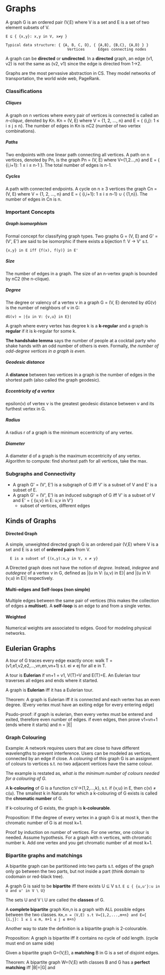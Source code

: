 # Graphs
A graph G is an ordered pair (V,E) where V is a set and E is a set of two element subsets of V.
```
E ⊆ { {x,y}: x,y in V, x≠y }

Typical data structure: { {A, B, C, D}, { {A,B}, {B,C}, {A,D} } }
                            Vertices      Edges connecting nodes
```

A graph can be **directed** or **undirected**. In a **directed** graph, an edge (v1, v2) is not the same as (v2, v1) since the edge is directed from 1->2.

Graphs are the most pervasive abstraction in CS. They model networks of transportation, the world wide web, PageRank.

### Classifications
##### Cliques
A graph on n vertices where every pair of vertices is connected is called an *n-clique*, denoted by Kn. Kn = (V, E) where V = {1, 2, ..., n} and E = { {i,j}: 1 ≤ i ≤ j ≤ n}. The number of edges in Kn is nC2 (number of two vertex combinations).
##### Paths
Two endpoints with one linear path connecting all vertices. A path on n vertices, denoted by Pn, is the graph Pn = (V, E) where V={1,2...,n} and E = { {i,i+1}: 1 ≤ i ≤ n-1 }. The total number of edges is n-1.
##### Cycles
A path with connected endpoints. A cycle on n ≥ 3 vertices the graph Cn = (V, E) where V = {1, 2, ..., n} and E = { {i,i+1}: 1 ≤ i ≤ n-1} ∪ { {1,n}}. The number of edges in Cn is n.

### Important Concepts
##### Graph isomorphism
Formal concept for classifying graph types. Two graphs G = (V, E) and G' = (V', E') are said to be isomorphic if there exists a bijection f: V -> V' s.t.
  ```
  {x,y} in E iff {f(x), f(y)} in E'
  ```
##### Size
The number of edges in a graph. The size of an n-vertex graph is bounded by nC2 (the n-clique).

##### Degree
The degree or valency of a vertex v in a graph G = (V, E) denoted by dG(v) is the number of neighbors of v in G:
  ```
  dG(v) = |{u in V: {v,u} in E}|
  ```
A graph where every vertex has degree k is a **k-regular** and a graph is **regular** if it is k-regular for some k.

**The handshake lemma** says the number of people at a cocktail party who shake hands with an odd number of others is even. Formally, *the number of odd-degree vertices in a graph is even.*

##### Geodesic distance
A **distance** between two vertices in a graph is the number of edges in the shortest path (also called the graph geodesic).

##### Eccentricity of a vertex
epsilon(v) of vertex v is the greatest geodesic distance between v and its furthest vertex in G.

##### Radius
A radius r of a graph is the minimum eccentricity of any vertex.

##### Diameter
A diameter d of a graph is the maximum eccentricity of any vertex. Algorithm to compute: find shortest path for all vertices, take the max.

### Subgraphs and Connectivity
- A graph G' = (V', E') is a subgraph of G iff V' is a subset of V and E' is a subset of E.
- A graph G' = (V', E') is an induced subgraph of G iff V' is a subset of V and E' = { {u,v} in E: u,v in V'}
  - subset of vertices, different edges

## Kinds of Graphs
#### Directed Graph
A simple, unweighted directed graph G is an ordered pair (V,E) where V is a set and E is a set of **ordered pairs** from V.
```
  E is a subset of {(x,y):x,y in V, x ≠ y}
```
A Directed graph does not have the notion of *degree*. Instead, *indegree* and *outdegree* of a vertex v in G, defined as |{u in V: (u,v) in E}| and |{u in V: (v,u) in E}| respectively.

#### Multi-edges and Self-loops (non simple)
Multiple edges between the same pair of vertices (this makes the collection of edges a **multiset**). A **self-loop** is an edge to and from a single vertex.

#### Weighted
Numerical weights are associated to edges. Good for modeling physical networks.

## Eulerian Graphs
A *tour* of G traces every edge exactly once: walk T = (v1,e1,v2,e2,...,vn,en,vn+1) s.t. ei ≠ ej for all e in T.

A tour is **Eulerian** if vn+1 = v1, V(T)=V and E(T)=E. An Eulerian tour traverses all edges and ends where it started.

A graph is **Eulerian** iff it has a Eulerian tour.

Theorem: A graph is Eulerian iff it is connected and each vertex has an even degree. (Every vertex must have an exiting edge for every entering edge)

Psudo-proof: if graph is eulerian, then every vertex must be entered and exited, therefore even number of edges. if even edges, then prove v1=vn+1 (ends where it starts) and n = |E|

### Graph Colouring
Example: A network requires users that are close to have different wavelengths to prevent interference. Users can be modeled as vertices, connected by an edge if close. A *colouring* of this graph G is an assignment of colours to vertices s.t. no two adjacent vertices have the same colour.

The example is restated as, *what is the minimum number of colours needed for a colouring of G.*

A **k-colouring** of G is a function c:V->{1,2,...,k}, s.t. if {v,u} in E, then c(v) ≠ c(u). The smallest k in Naturals for which a k-colouring of G exists is called the **chromatic number** of G.

If k-colouring of G exists, the graph is **k-colourable**.

Proposition: If the degree of every vertex in a graph G is at most k, then the chromatic number of G is at most k+1.

Proof by induction on number of vertices. For one vertex, one colour is needed. Assume hypothesis. For a graph with n vertices, with chromatic number k. Add one vertex and you get chromatic number of at most k+1.

### Bipartite graphs and matchings
A bipartite graph can be partitioned into two parts s.t. edges of the graph only go between the two parts, but not inside a part (think domain to codomain or red-black tree).

A graph G is said to be **bipartite** iff there exists U ⊆ V s.t. `E ⊆ { {u,u'}:u in U and u' in V \ U}`

The sets U and V \ U are called the **classes** of G.

A **complete bipartite** graph Km,n is a graph with ALL possible edges between the two classes. `Km,n = (V,E) s.t V={1,2,...,m+n} and E={ {i,j}: 1 ≤ i ≤ m, m+1 ≤ j ≤ m+n}`

Another way to state the definition is a bipartite graph is 2-colourable.

Proposition: A graph is bipartite iff it contains no cycle of odd length. (cycle must end on same side)

Given a bipartite graph G=(V,E), a **matching** B in G is a set of disjoint edges.

Theorem: A bipartite graph W=(V,E) wtih classes B and G has a **perfect matching** iff |B|=|G| and
